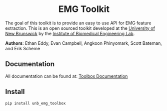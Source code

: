 <h1 align="center">EMG Toolkit</h1>

The goal of this toolkit is to provide an easy to use API for EMG feature extraction. This is an open sourced toolkit developed at the [University of New Brunswick](https://www.unb.ca/) by the [Institute of Biomedical Engineering Lab](https://www.unb.ca/ibme/).

**Authors**: Ethan Eddy, Evan Campbell, Angkoon Phinyomark, Scott Bateman, and Erik Scheme

## Documentation
All documentation can be found at: [Toolbox Documentation](https://eeddy.github.io/unb_emg_toolbox)

## Install 
`pip install unb_emg_toolbox`